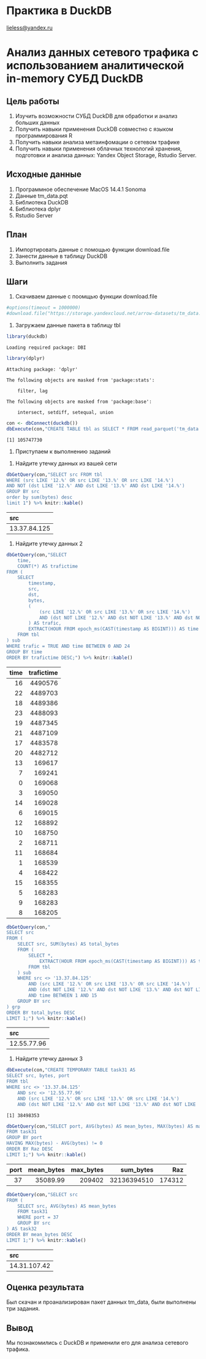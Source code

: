 # Практика в DuckDB
lieless@yandex.ru

# Анализ данных сетевого трафика с использованием аналитической in-memory СУБД DuckDB

## Цель работы

1.  Изучить возможности СУБД DuckDB для обработки и анализ больших
    данных
2.  Получить навыки применения DuckDB совместно с языком
    программирования R
3.  Получить навыки анализа метаинфомации о сетевом трафике
4.  Получить навыки применения облачных технологий хранения, подготовки
    и анализа данных: Yandex Object Storage, Rstudio Server.

## Исходные данные

1.  Программное обеспечение MacOS 14.4.1 Sonoma
2.  Данные tm_data.pqt
3.  Библиотека DuckDB
4.  Библиотека dplyr
5.  Rstudio Server

## План

1.  Импортировать данные с помощью функции download.file
2.  Занести данные в таблицу DuckDB
3.  Выполнить задания

## Шаги

1.  Скачиваем данные с поомщью функции download.file

``` r
#options(timeout = 1000000)
#download.file("https://storage.yandexcloud.net/arrow-datasets/tm_data.pqt",destfile = "tm_data.pqt")
```

1.  Загружаем данные пакета в таблицу tbl

``` r
library(duckdb)
```

    Loading required package: DBI

``` r
library(dplyr)
```


    Attaching package: 'dplyr'

    The following objects are masked from 'package:stats':

        filter, lag

    The following objects are masked from 'package:base':

        intersect, setdiff, setequal, union

``` r
con <- dbConnect(duckdb())
dbExecute(con,"CREATE TABLE tbl as SELECT * FROM read_parquet('tm_data.pqt')")
```

    [1] 105747730

1.  Приступаем к выполнению заданий

<!-- -->

1.  Найдите утечку данных из вашей сети

``` r
dbGetQuery(con,"SELECT src FROM tbl
WHERE (src LIKE '12.%' OR src LIKE '13.%' OR src LIKE '14.%') 
AND NOT (dst LIKE '12.%' AND dst LIKE '13.%' AND dst LIKE '14.%')
GROUP BY src
order by sum(bytes) desc
limit 1") %>% knitr::kable()
```

<table>
<thead>
<tr class="header">
<th style="text-align: left;">src</th>
</tr>
</thead>
<tbody>
<tr class="odd">
<td style="text-align: left;">13.37.84.125</td>
</tr>
</tbody>
</table>

1.  Найдите утечку данных 2

``` r
dbGetQuery(con,"SELECT 
    time,
    COUNT(*) AS trafictime
FROM (
    SELECT 
        timestamp,
        src,
        dst,
        bytes,
        (
            (src LIKE '12.%' OR src LIKE '13.%' OR src LIKE '14.%')
            AND (dst NOT LIKE '12.%' AND dst NOT LIKE '13.%' AND dst NOT LIKE '14.%')
        ) AS trafic,
        EXTRACT(HOUR FROM epoch_ms(CAST(timestamp AS BIGINT))) AS time
    FROM tbl
) sub
WHERE trafic = TRUE AND time BETWEEN 0 AND 24
GROUP BY time
ORDER BY trafictime DESC;") %>% knitr::kable()
```

<table>
<thead>
<tr class="header">
<th style="text-align: right;">time</th>
<th style="text-align: right;">trafictime</th>
</tr>
</thead>
<tbody>
<tr class="odd">
<td style="text-align: right;">16</td>
<td style="text-align: right;">4490576</td>
</tr>
<tr class="even">
<td style="text-align: right;">22</td>
<td style="text-align: right;">4489703</td>
</tr>
<tr class="odd">
<td style="text-align: right;">18</td>
<td style="text-align: right;">4489386</td>
</tr>
<tr class="even">
<td style="text-align: right;">23</td>
<td style="text-align: right;">4488093</td>
</tr>
<tr class="odd">
<td style="text-align: right;">19</td>
<td style="text-align: right;">4487345</td>
</tr>
<tr class="even">
<td style="text-align: right;">21</td>
<td style="text-align: right;">4487109</td>
</tr>
<tr class="odd">
<td style="text-align: right;">17</td>
<td style="text-align: right;">4483578</td>
</tr>
<tr class="even">
<td style="text-align: right;">20</td>
<td style="text-align: right;">4482712</td>
</tr>
<tr class="odd">
<td style="text-align: right;">13</td>
<td style="text-align: right;">169617</td>
</tr>
<tr class="even">
<td style="text-align: right;">7</td>
<td style="text-align: right;">169241</td>
</tr>
<tr class="odd">
<td style="text-align: right;">0</td>
<td style="text-align: right;">169068</td>
</tr>
<tr class="even">
<td style="text-align: right;">3</td>
<td style="text-align: right;">169050</td>
</tr>
<tr class="odd">
<td style="text-align: right;">14</td>
<td style="text-align: right;">169028</td>
</tr>
<tr class="even">
<td style="text-align: right;">6</td>
<td style="text-align: right;">169015</td>
</tr>
<tr class="odd">
<td style="text-align: right;">12</td>
<td style="text-align: right;">168892</td>
</tr>
<tr class="even">
<td style="text-align: right;">10</td>
<td style="text-align: right;">168750</td>
</tr>
<tr class="odd">
<td style="text-align: right;">2</td>
<td style="text-align: right;">168711</td>
</tr>
<tr class="even">
<td style="text-align: right;">11</td>
<td style="text-align: right;">168684</td>
</tr>
<tr class="odd">
<td style="text-align: right;">1</td>
<td style="text-align: right;">168539</td>
</tr>
<tr class="even">
<td style="text-align: right;">4</td>
<td style="text-align: right;">168422</td>
</tr>
<tr class="odd">
<td style="text-align: right;">15</td>
<td style="text-align: right;">168355</td>
</tr>
<tr class="even">
<td style="text-align: right;">5</td>
<td style="text-align: right;">168283</td>
</tr>
<tr class="odd">
<td style="text-align: right;">9</td>
<td style="text-align: right;">168283</td>
</tr>
<tr class="even">
<td style="text-align: right;">8</td>
<td style="text-align: right;">168205</td>
</tr>
</tbody>
</table>

``` r
dbGetQuery(con,"
SELECT src
FROM (
    SELECT src, SUM(bytes) AS total_bytes
    FROM (
        SELECT *,
            EXTRACT(HOUR FROM epoch_ms(CAST(timestamp AS BIGINT))) AS time
        FROM tbl
    ) sub
    WHERE src <> '13.37.84.125'
        AND (src LIKE '12.%' OR src LIKE '13.%' OR src LIKE '14.%')
        AND (dst NOT LIKE '12.%' AND dst NOT LIKE '13.%' AND dst NOT LIKE '14.%')
        AND time BETWEEN 1 AND 15
    GROUP BY src
) grp
ORDER BY total_bytes DESC
LIMIT 1;") %>% knitr::kable()
```

<table>
<thead>
<tr class="header">
<th style="text-align: left;">src</th>
</tr>
</thead>
<tbody>
<tr class="odd">
<td style="text-align: left;">12.55.77.96</td>
</tr>
</tbody>
</table>

1.  Найдите утечку данных 3

``` r
dbExecute(con,"CREATE TEMPORARY TABLE task31 AS
SELECT src, bytes, port
FROM tbl
WHERE src <> '13.37.84.125'
    AND src <> '12.55.77.96'
    AND (src LIKE '12.%' OR src LIKE '13.%' OR src LIKE '14.%')
    AND (dst NOT LIKE '12.%' AND dst NOT LIKE '13.%' AND dst NOT LIKE '14.%');")
```

    [1] 38498353

``` r
dbGetQuery(con,"SELECT port, AVG(bytes) AS mean_bytes, MAX(bytes) AS max_bytes, SUM(bytes) AS sum_bytes, MAX(bytes) - AVG(bytes) AS Raz
FROM task31
GROUP BY port
HAVING MAX(bytes) - AVG(bytes) != 0
ORDER BY Raz DESC
LIMIT 1;") %>% knitr::kable()
```

<table>
<thead>
<tr class="header">
<th style="text-align: right;">port</th>
<th style="text-align: right;">mean_bytes</th>
<th style="text-align: right;">max_bytes</th>
<th style="text-align: right;">sum_bytes</th>
<th style="text-align: right;">Raz</th>
</tr>
</thead>
<tbody>
<tr class="odd">
<td style="text-align: right;">37</td>
<td style="text-align: right;">35089.99</td>
<td style="text-align: right;">209402</td>
<td style="text-align: right;">32136394510</td>
<td style="text-align: right;">174312</td>
</tr>
</tbody>
</table>

``` r
dbGetQuery(con,"SELECT src
FROM (
    SELECT src, AVG(bytes) AS mean_bytes
    FROM task31
    WHERE port = 37
    GROUP BY src
) AS task32
ORDER BY mean_bytes DESC
LIMIT 1;") %>% knitr::kable()
```

<table>
<thead>
<tr class="header">
<th style="text-align: left;">src</th>
</tr>
</thead>
<tbody>
<tr class="odd">
<td style="text-align: left;">14.31.107.42</td>
</tr>
</tbody>
</table>

## Оценка результата

Был скачан и проанализирован пакет данных tm_data, были выполнены три
задания.

## Вывод

Мы познакомились с DuckDB и применили его для анализа сетевого трафика.

